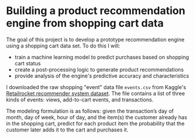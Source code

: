 # Building a product recommendation engine from shopping cart data

The goal of this project is to develop a prototype recommendation engine using a shopping cart data set.  To do this I will:
* train a machine learning model to predict purchases based on shopping cart status
* create a post-processing logic to generate product recommendations
* provide analysis of the engine's predictive accuracy and characteristics

I downloaded the raw shopping "event" data file `events.csv` from Kaggle's [Retailrocket recommender system dataset](https://www.kaggle.com/datasets/retailrocket/ecommerce-dataset?select=events.csv).  The file contains a list of three kinds of events: views, add-to-cart events, and transactions.

The modeling formulation is as follows: given the transaction’s day of month, day of week, hour of day, and the item(s) the customer already has in the shopping cart, predict for each product item the probability that the customer later adds it to the cart and purchases it.

